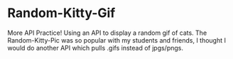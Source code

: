 # Random-Kitty-Gif
More API Practice!
Using an API to display a random gif of cats.
The Random-Kitty-Pic was so popular with my students and friends, I thought I would do another API which pulls .gifs instead of jpgs/pngs.
